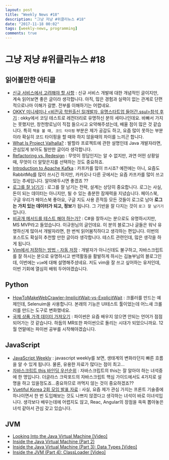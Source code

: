 ```yaml
---
layout: post
title: "Weekly News #18"
description: "그냥 저냥 #위클리뉴스 #18"
date: "2017-11-18 00:02"
tags: [weekly-news, programming]
comments: true
---
```


# 그냥 저냥 #위클리뉴스 #18

## 읽어볼만한 아티클

- [신규 서비스에서 고려해야 할 사항](http://kwonnam.pe.kr/wiki/web/%EC%8B%A0%EA%B7%9C%EC%84%9C%EB%B9%84%EC%8A%A4) : 신규 서비스 개발에 대한 개념적인 글이지만, 계속 읽어보면 좋은 글이라 생각합니다. 아직, 많은 경험과 실력이 없는 관계로 단편적으로나마 이해가 갈뿐. 전부를 이해하기는 어렵네요. 
- [OKKY 미니세미나 <비전공 학원출신 SI개발자, 유명스타트업 들어간.ssul>참석 후기](http://jojoldu.tistory.com/247) : okky에서 코딩 테스트로 레전더리로 유명하신 분의 세미나인데요. 바빠서 가지는 못했지만, 창천향로님이 직접 들으시고 요약해주셨는데, 배울 점이 많은 것 같습니다. 특히 `책을 볼 때, 코드 타이핑` 부분은 제가 공감도 하고, 요즘 많이 못하는 부분이라 확실히 코드 타이핑을 할 때와 하지 않을때의 차이를 느끼곤 합니다. 
- [What Is Project Valhalla?](https://dzone.com/articles/what-is-project-valhalla) : 발할라 프로젝트에 관한 설명인데 Java 개발자라면, 관심있게 보아도 될만한 글이라 생각합니다. 
- [Refactoring vs. Redesign](https://www.javacodegeeks.com/2017/11/refactoring-vs-redesign.html) : 무엇이 정답인지는 알 수 없지만, 과연 어떤 상황일때, 무엇이 더 알맞은지를 선택하는 것도 중요하죠.
- [Introduction to Apache Kafka](https://www.javacodegeeks.com/2017/11/introduction-apache-kafka.html) : 카프카를 많이 쓰시죠? 예전에는 아니, 요즘도 RabbitMq를 많이 쓰시긴 하지만, 카카오나 다른 곳에서는 요즘 카프카를 많이 쓰고 있는 추세입니다. 알아봐두시면 좋겠죠 ??
- [로그를 잘 남기기](http://ash84.net/2017/09/29/how-do-you-keep-your-logs/) : 로그를 잘 남기는 전략, 설계는 상당히 중요합니다. 로그는 사실, 돈이 되는 데이터는 아니지만, 될 수 있는 충분한 잠재력을 지녔습니다. 페이스북, 구글 우리가 페이스북 좋아요, 구글 지도 사용 흔적등 모든 것들이 로그로 남아 **로그는 가치 있는 데이터가 되고, 정보**가 됩니다. 그 기반을 잘 다지는 것이 `로그 잘 남기기`입니다. 
- [비공개 메서드를 테스트 해야 하는가?](https://justhackem.wordpress.com/2017/09/29/should-private-methods-be-tested/) : C#을 잘하시는 분으로도 유명하시지만, MS MVP라고 들었습니다. 이규원님의 글인데요. 이 분의 블로그나 글들은 워낙 유명하신게 많아서 개발자라면, 한 번씩 읽어봄직하다고 생각하는 편입니다. 이번의 포스트도 확실히 추천할 만한 글이라 생각합니다. 테스트 관련인데, 많은 생각을 하게 됩니다.
- [Vim에서 저장하는 방법 - 자동 저장](https://nolboo.kim/blog/2017/09/14/vim-write-autosave/) : 개발자가 아니신데도 불구하고, 자바스크립트를 잘 하시는 분으로 유명하시고 번역활동을 활발하게 하시는 김놀부님의 블로그인데, 이번에는 `vim`에 대해 설명해주셨네요. 저도 vim을 잘 쓰고 싶어하는 유저인데, 이번 기회에 열심히 배워 두어야겠습니다.

## Python

- [HowToMakeWebCrawler-ImplicitWait-vs-ExplicitWait](https://beomi.github.io/2017/10/29/HowToMakeWebCrawler-ImplicitWait-vs-ExplicitWait/) : 크롤러를 만드는 예제인데, Selenuim을 사용합니다. 본래의 기능은 UI테스트 툴이었는데 어느새 크롤러를 만드는 도구로 변화했네요. 
- [국제 상품 가격 데이터 가져오기](https://financedata.github.io/posts/global-commodity-price.html) : 파이썬은 요즘 배우지 않으면 안되는 언어가 점점 되어가는 것 같습니다. 하둡의 MR또한 파이썬으로 돌리는 시대가 되었으니까요. 12월 연말에는 파이썬 공부를 시작해야겠습니다. 

## JavaScript

- [JavaScript Weekly](http://javascriptweekly.com/issues/360) : javascript weekly를 보면, 생태계의 변화라던지 빠른 흐름을 알 수 있게 됩니다. 물론, 유용한 자료가 많다는 점이 최고...
- [자바스크립트 this 바인딩 우선순위](http://blog.jeonghwan.net/2017/10/22/js-context-binding.html) : 자바스크립트의 this는 잘 알아야 하는 녀석중에 한 명입니다. 더글라스 크락포드의 자바스크립트 핵심 가이드에서도 4가지로 설명을 하고 있을정도죠...중요하므로 까먹지 않는 것이 중요하겠죠??
- [Vuetiful Korea 2회 모임 발표 자료](https://vuejs-kr.github.io/vue/meetup/vuetiful/korea/2017/11/06/meet-up-2nd-slide/) : 사실, 요즘 제가 관심 가지는 프론트 기술중에 하나이면서 한 번 도입해보는 것도 나쁘지 않겠다고 생각하는 녀석이 바로 이녀석입니다. 생각보다 배우는데에 어렵지도 않고, Reac, Angular의 장점을 쏙쏙 뽑아놓은 녀석 같아서 관심 갖고 있습니다.

## JVM

- [Looking Into the Java Virtual Machine [Video]](https://dzone.com/articles/what-is-jvm-look-in-to-java-virtual-machine)
- [Inside the Java Virtual Machine (Part 2)](https://dzone.com/articles/inside-java-virtual-machine-part-02)
- [Inside the Java Virtual Machine (Part 3): Data Types [Video]](https://dzone.com/articles/inside-java-virtual-machine-part-03-data-types)
- [Inside the JVM (Part 4): ClassLoader [Video]](https://dzone.com/articles/inside-the-jvm-part-4-classloader)


